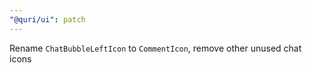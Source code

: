 ```yaml
---
"@quri/ui": patch
---
```


Rename `ChatBubbleLeftIcon` to `CommentIcon`, remove other unused chat icons
